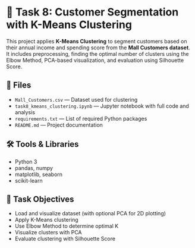 # 🧠 Task 8: Customer Segmentation with K-Means Clustering

This project applies **K-Means Clustering** to segment customers based on their annual income and spending score from the **Mall Customers dataset**. It includes preprocessing, finding the optimal number of clusters using the Elbow Method, PCA-based visualization, and evaluation using Silhouette Score.

## 📁 Files

- `Mall_Customers.csv` — Dataset used for clustering
- `task8_kmeans_clustering.ipynb` — Jupyter notebook with full code and analysis
- `requirements.txt` — List of required Python packages
- `README.md` — Project documentation

## 🛠️ Tools & Libraries

- Python 3
- pandas, numpy
- matplotlib, seaborn
- scikit-learn

## 📌 Task Objectives

- Load and visualize dataset (with optional PCA for 2D plotting)
- Apply K-Means clustering
- Use Elbow Method to determine optimal K
- Visualize clusters with PCA
- Evaluate clustering with Silhouette Score
